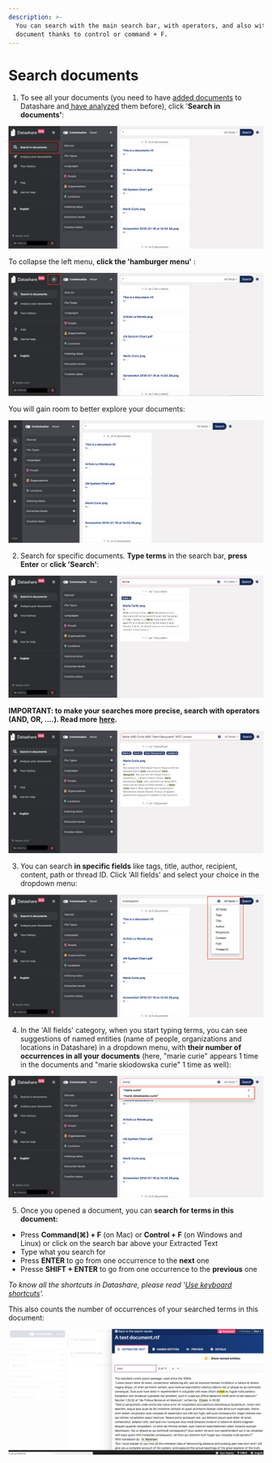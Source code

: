 ```yaml
---
description: >-
  You can search with the main search bar, with operators, and also within a
  document thanks to control or command + F.
---
```


# Search documents

1. To see all your documents \(you need to have [added documents](https://icij.gitbook.io/datashare/mac/add-documents-to-datashare-on-mac) to Datashare and[ have analyzed](https://icij.gitbook.io/datashare/all/analyze-documents) them before\), click '**Search in documents'**:

![](../.gitbook/assets/search-in-documents.png)

To collapse the left menu, **click the 'hamburger menu'** :

![](../.gitbook/assets/collapse.png)

You will gain room to better explore your documents:

![](../.gitbook/assets/screenshot-2019-08-13-at-11.08.00.png)

2. Search for specific documents. **Type terms** in the search bar, **press Enter** or **click 'Search'**:

![](../.gitbook/assets/marie.png)

**IMPORTANT: to make your searches more precise, search with operators \(AND, OR, ....\). Read more** [**here**](https://icij.gitbook.io/datashare/all/search-with-operators)**.**

![](../.gitbook/assets/operators.png)

3. You can search **in specific fields** like tags, title, author, recipient, content, path or thread ID. Click 'All fields' and select your choice in the dropdown menu:

![](../.gitbook/assets/fields.png)

4. In the 'All fields' category, when you start typing terms, you can see suggestions of named entities \(name of people, organizations and locations in Datashare\) in a dropdown menu, with **their number of occurrences in all your documents** \(here, "marie curie" appears 1 time in the documents and "marie skiodowska curie" 1 time as well\):

![](../.gitbook/assets/ne.png)

5. Once you opened a document, you can **search for terms in this document:**

* Press **Command\(⌘\) + F** \(on Mac\) or **Control + F** \(on Windows and Linux\) or click on the search bar above your Extracted Text
* Type what you search for
* Press **ENTER** to go from one occurrence to the **next** one
* Presse **SHIFT + ENTER** to go from one occurrence to the **previous** one

_To know all the shortcuts in Datashare, please read '_[_Use keyboard shortcuts_](https://icij.gitbook.io/datashare/all/use-keyboard-shortcuts)_'._

This also counts the number of occurrences of your searched terms in this document:

![](../.gitbook/assets/screen-shot-2019-06-26-at-11.26.39-am.png)





